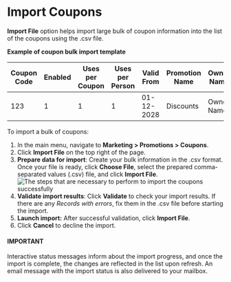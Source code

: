 <a id="import-coupons"></a>

# Import Coupons

<!-- start -->

**Import File** option helps import large bulk of coupon information into the list of the coupons using the .csv file.

**Example of coupon bulk import template**

|   Coupon Code |   Enabled |   Uses per Coupon |   Uses per Person | Valid From   | Promotion Name   | Owner Name   |
|---------------|-----------|-------------------|-------------------|--------------|------------------|--------------|
|           123 |         1 |                 1 |                 1 | 01-12-2028   | Discounts        | Owner Name   |

To import a bulk of coupons:

1. In the main menu, navigate to **Marketing > Promotions > Coupons**.
2. Click **Import File** on the top right of the page.
3. **Prepare data for import**: Create your bulk information in the .csv format. Once your file is ready, click **Choose File**, select the prepared comma-separated values (.csv) file, and click **Import File**.
   ![The steps that are necessary to perform to import the coupons successfully](user/img/marketing/coupons/import_coupons.png)
4. **Validate import results**: Click **Validate** to check your import results. If there are any *Records with errors*, fix them in the .csv file before starting the import.
5. **Launch import:** After successful validation, click **Import File**.
6. Click **Cancel** to decline the import.

#### IMPORTANT
Interactive status messages inform about the import progress, and once the import is complete, the changes are reflected in the list upon refresh. An email message with the import status is also delivered to your mailbox.

<!-- finish -->
